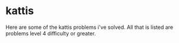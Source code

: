 # kattis

Here are some of the kattis problems i've solved. All that is listed are problems level 4 difficulty or greater.
